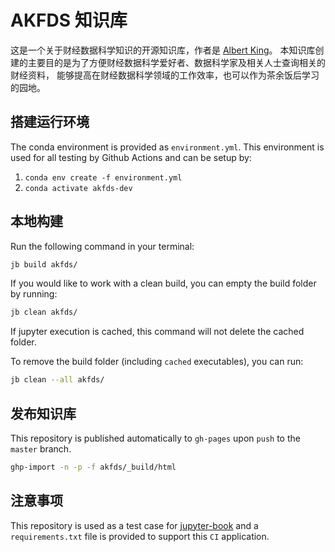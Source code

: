 # AKFDS 知识库

这是一个关于财经数据科学知识的开源知识库，作者是 [Albert King](https://www.akshare.xyz/)。
本知识库创建的主要目的是为了方便财经数据科学爱好者、数据科学家及相关人士查询相关的财经资料，
能够提高在财经数据科学领域的工作效率，也可以作为茶余饭后学习的园地。

## 搭建运行环境

The conda environment is provided as `environment.yml`. This environment is used for all testing by Github Actions and can be setup by:

1. `conda env create -f environment.yml`
2. `conda activate akfds-dev`

## 本地构建

Run the following command in your terminal:

```bash
jb build akfds/
```

If you would like to work with a clean build, you can empty the build folder by running:

```bash
jb clean akfds/
```

If jupyter execution is cached, this command will not delete the cached folder. 

To remove the build folder (including `cached` executables), you can run:

```bash
jb clean --all akfds/
```

## 发布知识库

This repository is published automatically to `gh-pages` upon `push` to the `master` branch.

```bash
ghp-import -n -p -f akfds/_build/html
```

## 注意事项

This repository is used as a test case for [jupyter-book](https://github.com/executablebooks/jupyter-book) and 
a `requirements.txt` file is provided to support this `CI` application.
